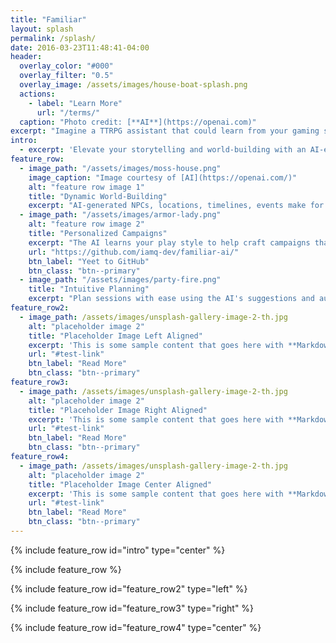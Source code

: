 ```yaml
---
title: "Familiar"
layout: splash
permalink: /splash/
date: 2016-03-23T11:48:41-04:00
header:
  overlay_color: "#000"
  overlay_filter: "0.5"
  overlay_image: /assets/images/house-boat-splash.png
  actions:
    - label: "Learn More"
      url: "/terms/"
  caption: "Photo credit: [**AI**](https://openai.com)"
excerpt: "Imagine a TTRPG assistant that could learn from your gaming style and adapt to your players' preferences...now it's on the way!"
intro: 
  - excerpt: 'Elevate your storytelling and world-building with an AI-enhanced TTRPG experience'
feature_row:
  - image_path: "/assets/images/moss-house.png"
    image_caption: "Image courtesy of [AI](https://openai.com/)"
    alt: "feature row image 1"
    title: "Dynamic World-Building"
    excerpt: "AI-generated NPCs, locations, timelines, events make for a fully immersive experience."
  - image_path: "/assets/images/armor-lady.png"
    alt: "feature row image 2"
    title: "Personalized Campaigns"
    excerpt: "The AI learns your play style to help craft campaigns that match your DM style."
    url: "https://github.com/iamq-dev/familiar-ai/"
    btn_label: "Yeet to GitHub"
    btn_class: "btn--primary"
  - image_path: "/assets/images/party-fire.png"
    title: "Intuitive Planning"
    excerpt: "Plan sessions with ease using the AI's suggestions and auto-generated scenarios."
feature_row2:
  - image_path: /assets/images/unsplash-gallery-image-2-th.jpg
    alt: "placeholder image 2"
    title: "Placeholder Image Left Aligned"
    excerpt: 'This is some sample content that goes here with **Markdown** formatting. Left aligned with `type="left"`'
    url: "#test-link"
    btn_label: "Read More"
    btn_class: "btn--primary"
feature_row3:
  - image_path: /assets/images/unsplash-gallery-image-2-th.jpg
    alt: "placeholder image 2"
    title: "Placeholder Image Right Aligned"
    excerpt: 'This is some sample content that goes here with **Markdown** formatting. Right aligned with `type="right"`'
    url: "#test-link"
    btn_label: "Read More"
    btn_class: "btn--primary"
feature_row4:
  - image_path: /assets/images/unsplash-gallery-image-2-th.jpg
    alt: "placeholder image 2"
    title: "Placeholder Image Center Aligned"
    excerpt: 'This is some sample content that goes here with **Markdown** formatting. Centered with `type="center"`'
    url: "#test-link"
    btn_label: "Read More"
    btn_class: "btn--primary"
---
```


{% include feature_row id="intro" type="center" %}

{% include feature_row %}

{% include feature_row id="feature_row2" type="left" %}

{% include feature_row id="feature_row3" type="right" %}

{% include feature_row id="feature_row4" type="center" %}